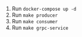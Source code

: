 1. Run `docker-compose up -d`
2. Run `make producer`
3. Run `make consumer`
4. Run `make grpc-service`
